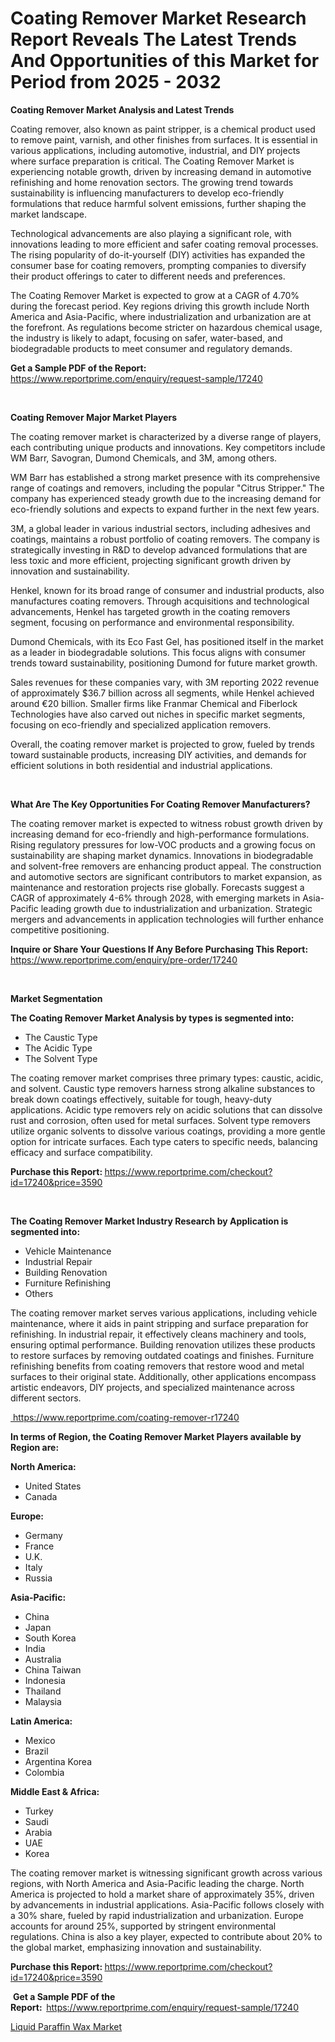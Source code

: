 <p><h1>Coating Remover Market Research Report Reveals The Latest Trends And Opportunities of this Market for Period from 2025 - 2032</h1></p><p><strong>Coating Remover Market Analysis and Latest Trends</strong></p>
<p><p>Coating remover, also known as paint stripper, is a chemical product used to remove paint, varnish, and other finishes from surfaces. It is essential in various applications, including automotive, industrial, and DIY projects where surface preparation is critical. The Coating Remover Market is experiencing notable growth, driven by increasing demand in automotive refinishing and home renovation sectors. The growing trend towards sustainability is influencing manufacturers to develop eco-friendly formulations that reduce harmful solvent emissions, further shaping the market landscape.</p><p>Technological advancements are also playing a significant role, with innovations leading to more efficient and safer coating removal processes. The rising popularity of do-it-yourself (DIY) activities has expanded the consumer base for coating removers, prompting companies to diversify their product offerings to cater to different needs and preferences.</p><p>The Coating Remover Market is expected to grow at a CAGR of 4.70% during the forecast period. Key regions driving this growth include North America and Asia-Pacific, where industrialization and urbanization are at the forefront. As regulations become stricter on hazardous chemical usage, the industry is likely to adapt, focusing on safer, water-based, and biodegradable products to meet consumer and regulatory demands.</p></p>
<p><strong>Get a Sample PDF of the Report:&nbsp;</strong> <a href="https://www.reportprime.com/enquiry/request-sample/17240?utm_campaign=2717&utm_medium=2&utm_source=Github&utm_content=ia&utm_term=18032025&utm_id=coating-remover">https://www.reportprime.com/enquiry/request-sample/17240</a></p>
<p>&nbsp;</p>
<p><strong>Coating Remover Major Market Players</strong></p>
<p><p>The coating remover market is characterized by a diverse range of players, each contributing unique products and innovations. Key competitors include WM Barr, Savogran, Dumond Chemicals, and 3M, among others. </p><p>WM Barr has established a strong market presence with its comprehensive range of coatings and removers, including the popular "Citrus Stripper." The company has experienced steady growth due to the increasing demand for eco-friendly solutions and expects to expand further in the next few years.</p><p>3M, a global leader in various industrial sectors, including adhesives and coatings, maintains a robust portfolio of coating removers. The company is strategically investing in R&D to develop advanced formulations that are less toxic and more efficient, projecting significant growth driven by innovation and sustainability.</p><p>Henkel, known for its broad range of consumer and industrial products, also manufactures coating removers. Through acquisitions and technological advancements, Henkel has targeted growth in the coating removers segment, focusing on performance and environmental responsibility.</p><p>Dumond Chemicals, with its Eco Fast Gel, has positioned itself in the market as a leader in biodegradable solutions. This focus aligns with consumer trends toward sustainability, positioning Dumond for future market growth.</p><p>Sales revenues for these companies vary, with 3M reporting 2022 revenue of approximately $36.7 billion across all segments, while Henkel achieved around €20 billion. Smaller firms like Franmar Chemical and Fiberlock Technologies have also carved out niches in specific market segments, focusing on eco-friendly and specialized application removers.</p><p>Overall, the coating remover market is projected to grow, fueled by trends toward sustainable products, increasing DIY activities, and demands for efficient solutions in both residential and industrial applications.</p></p>
<p>&nbsp;</p>
<p><strong>What Are The Key Opportunities For Coating Remover Manufacturers?</strong></p>
<p><p>The coating remover market is expected to witness robust growth driven by increasing demand for eco-friendly and high-performance formulations. Rising regulatory pressures for low-VOC products and a growing focus on sustainability are shaping market dynamics. Innovations in biodegradable and solvent-free removers are enhancing product appeal. The construction and automotive sectors are significant contributors to market expansion, as maintenance and restoration projects rise globally. Forecasts suggest a CAGR of approximately 4-6% through 2028, with emerging markets in Asia-Pacific leading growth due to industrialization and urbanization. Strategic mergers and advancements in application technologies will further enhance competitive positioning.</p></p>
<p><strong>Inquire or Share Your Questions If Any Before Purchasing This Report:</strong> <a href="https://www.reportprime.com/enquiry/pre-order/17240?utm_campaign=2717&utm_medium=2&utm_source=Github&utm_content=ia&utm_term=18032025&utm_id=coating-remover">https://www.reportprime.com/enquiry/pre-order/17240</a></p>
<p>&nbsp;</p>
<p><strong>Market Segmentation</strong></p>
<p><strong>The Coating Remover Market Analysis by types is segmented into:</strong></p>
<p><ul><li>The Caustic Type</li><li>The Acidic Type</li><li>The Solvent Type</li></ul></p>
<p><p>The coating remover market comprises three primary types: caustic, acidic, and solvent. Caustic type removers harness strong alkaline substances to break down coatings effectively, suitable for tough, heavy-duty applications. Acidic type removers rely on acidic solutions that can dissolve rust and corrosion, often used for metal surfaces. Solvent type removers utilize organic solvents to dissolve various coatings, providing a more gentle option for intricate surfaces. Each type caters to specific needs, balancing efficacy and surface compatibility.</p></p>
<p><strong>Purchase this Report:&nbsp;</strong><a href="https://www.reportprime.com/checkout?id=17240&price=3590&utm_campaign=2717&utm_medium=2&utm_source=Github&utm_content=ia&utm_term=18032025&utm_id=coating-remover">https://www.reportprime.com/checkout?id=17240&price=3590</a></p>
<p>&nbsp;</p>
<p><strong>The Coating Remover Market Industry Research by Application is segmented into:</strong></p>
<p><ul><li>Vehicle Maintenance</li><li>Industrial Repair</li><li>Building Renovation</li><li>Furniture Refinishing</li><li>Others</li></ul></p>
<p><p>The coating remover market serves various applications, including vehicle maintenance, where it aids in paint stripping and surface preparation for refinishing. In industrial repair, it effectively cleans machinery and tools, ensuring optimal performance. Building renovation utilizes these products to restore surfaces by removing outdated coatings and finishes. Furniture refinishing benefits from coating removers that restore wood and metal surfaces to their original state. Additionally, other applications encompass artistic endeavors, DIY projects, and specialized maintenance across different sectors.</p></p>
<p><a href="https://www.reportprime.com/coating-remover-r17240?utm_campaign=2717&utm_medium=2&utm_source=Github&utm_content=ia&utm_term=18032025&utm_id=coating-remover">&nbsp;https://www.reportprime.com/coating-remover-r17240</a></p>
<p><strong>In terms of Region, the Coating Remover Market Players available by Region are:</strong></p>
<p>
    <p> <strong> North America: </strong>
        <ul>
            <li>United States</li>
            <li>Canada</li>
        </ul>
        </p> 
    <p> <strong> Europe: </strong>
        <ul>
            <li>Germany</li>
            <li>France</li>
            <li>U.K.</li>
            <li>Italy</li>
            <li>Russia</li>
        </ul>
        </p> 
    <p> <strong> Asia-Pacific: </strong>
        <ul>
            <li>China</li>
            <li>Japan</li>
            <li>South Korea</li>
            <li>India</li>
            <li>Australia</li>
            <li>China Taiwan</li>
            <li>Indonesia</li>
            <li>Thailand</li>
            <li>Malaysia</li>
        </ul>
        </p> 
    <p> <strong> Latin America: </strong>
        <ul>
            <li>Mexico</li>
            <li>Brazil</li>
            <li>Argentina Korea</li>
            <li>Colombia</li>
        </ul>
        </p> 
    <p> <strong> Middle East & Africa: </strong>
        <ul>
            <li>Turkey</li>
            <li>Saudi</li>
            <li>Arabia</li>
            <li>UAE</li>
            <li>Korea</li>
        </ul>
    </p>
    </p>
<p><p>The coating remover market is witnessing significant growth across various regions, with North America and Asia-Pacific leading the charge. North America is projected to hold a market share of approximately 35%, driven by advancements in industrial applications. Asia-Pacific follows closely with a 30% share, fueled by rapid industrialization and urbanization. Europe accounts for around 25%, supported by stringent environmental regulations. China is also a key player, expected to contribute about 20% to the global market, emphasizing innovation and sustainability.</p></p>
<p><strong>Purchase this Report: </strong><a href="https://www.reportprime.com/checkout?id=17240&price=3590&utm_campaign=2717&utm_medium=2&utm_source=Github&utm_content=ia&utm_term=18032025&utm_id=coating-remover">https://www.reportprime.com/checkout?id=17240&price=3590</a></p>
<p>&nbsp;<strong>Get a Sample PDF of the Report:&nbsp;&nbsp;</strong><a href="https://www.reportprime.com/enquiry/request-sample/17240?utm_campaign=2717&utm_medium=2&utm_source=Github&utm_content=ia&utm_term=18032025&utm_id=coating-remover">https://www.reportprime.com/enquiry/request-sample/17240</a></p>
<p><strong></strong></p>
<p><p><a href="https://github.com/vjorelaclliv/Market-Research-Report-List-1/blob/main/liquid-paraffin-wax-market.md?utm_campaign=2717&utm_medium=2&utm_source=Github&utm_content=ia&utm_term=18032025&utm_id=coating-remover">Liquid Paraffin Wax Market</a></p></p>